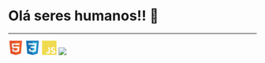 <h1>Olá seres humanos!! 👋</h1>
<hr>
<div display="flex">
 <img width="30px" heigth="30px" src="https://raw.githubusercontent.com/devicons/devicon/master/icons/html5/html5-original.svg" />
 <img width="30px" heigth="30px" src="https://raw.githubusercontent.com/devicons/devicon/master/icons/css3/css3-original.svg" />
 <img width="30px" heigth="30px" src="https://raw.githubusercontent.com/devicons/devicon/master/icons/javascript/javascript-plain.svg" />
<img width="30px" heigth="30px" src="https://github.com/Deysehgfi/Deysehgfi/assets/138785041/c112f08f-6e38-49d2-a2ae-6ebb7f1a1c96" />
</div>




<!-- ▶︎•၊၊||၊|။||||||။၊|။•
 -->
<!--
**Deysehgfi/Deysehgfi** is a ✨ _special_ ✨ repository because its `README.md` (this file) appears on your GitHub profile.

Here are some ideas to get you started:

- 🔭 I’m currently working on ...
- 🌱 I’m currently learning ...
- 👯 I’m looking to collaborate on ...
- 🤔 I’m looking for help with ...
- 💬 Ask me about ...
- 📫 How to reach me: ...
- 😄 Pronouns: ...
- ⚡ Fun fact: ...
-->
